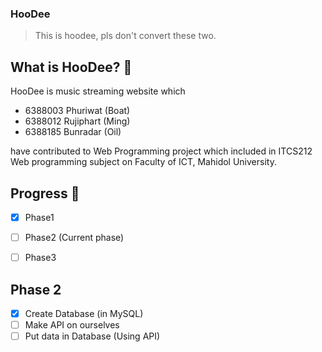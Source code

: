 ### HooDee
> This is hoodee, pls don't convert these two.


## What is HooDee? :musical_note:
HooDee is music streaming website which
- 6388003 Phuriwat (Boat)
- 6388012 Rujiphart (Ming)
- 6388185 Bunradar (Oil)

have contributed to Web Programming project which included in ITCS212 Web programming subject on Faculty of ICT, Mahidol University.


## Progress :date:
- [x] Phase1
- [ ] Phase2 (Current phase)
- [ ] Phase3


## Phase 2
- [X] Create Database (in MySQL)
- [ ] Make API on ourselves
- [ ] Put data in Database (Using API)

